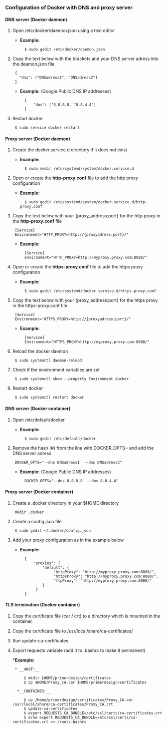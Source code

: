 ### Configuration of Docker with DNS and proxy server

#### DNS server (Docker daemon)
1. Open /etc/docker/daemon.json using a text editor

	* __Example:__
		
			$ sudo gedit /etc/docker/daemon.json
		
2. Copy the text below with the brackets and your DNS server adress into the deamon.json file

		{
		  "dns": ["DNSadress1", "DNSadress2"]
		}
		
	* __Example:__ (Google Public DNS IP addresses)

			{
			    "dns": ["8.8.8.8, "8.8.4.4"]
			}

3. Restart docker

		$ sudo service docker restart

#### Proxy server (Docker daemon)

1. Create the docker.service.d directory if it does not exist
	* __Example:__ 

			$ sudo mkdir /etc/systemd/system/docker.service.d

2. Open or create the __http-proxy.conf__ file to add the http proxy configuration
	* __Example:__ 
	
			$ sudo gedit /etc/systemd/system/docker.service.d/http-proxy.conf

3. Copy the text below with your {proxy_address:port} for the http proxy in the __http-proxy.conf__ file

		[Service] 
		Environment="HTTP_PROXY=http://{proxyadress:port}/" 
	
	* __Example:__

			[Service] 
			Environment="HTTP_PROXY=http://myproxy.proxy.com:8080/" 

4. Open or create the __https-proxy.conf__ file to add the https proxy configuration
	* __Example:__

			$ sudo gedit /etc/systemd/docker.service.d/https-proxy.conf

5. Copy the text below with your {proxy_address:port} for the https proxy in the https-proxy.conf file

		[Service] 
		Environment="HTTPS_PROXY=http://{proxyadress:port}/" 

	* __Example:__

			[Service] 
			Environment="HTTPS_PROXY=http://myproxy.proxy.com:8080/" 
		
6. Reload the docker daemon

		$ sudo systemctl daemon-reload

7. Check if the environment variables are set

		$ sudo systemctl show --property Environment docker

8. Restart docker

		$ sudo systemctl restart docker

#### DNS server (Docker container)
1. Open /etc/default/docker
	* __Example:__

			$ sudo gedit /etc/default/docker

2. Remove the hash (#) from the line  with DOCKER_OPTS= and add the  DNS server adress

		DOCKER_OPTS="--dns DNSadress1  --dns DNSadress2"
		
	* __Example:__ (Google Public DNS IP addresses)

			DOCKER_OPTS="--dns 8.8.8.8  --dns 8.8.4.4"

#### Proxy server (Docker container)
1. Create a .docker directory in your $HOME directory

		mkdir .docker

2. Create a config.json file

		$ sudo gedit ~/.docker/config.json

3. Add your proxy configuration as in the example below
	* __Example:__

			{
				"proxies": {
					"default": {	
						 "httpProxy": "http://myproxy.proxy.com:8080/",
						 "httpsProxy": "http://myproxy.proxy.com:8080/",
						 "ftpProxy": "http://myproxy.proxy.com:8080/"
					}
				 }
			}

#### TLS termination (Docker container)
1. Copy the certificate file (cer / crt) to a directory which is mounted in the container 
2. Copy the certificate file to /usr/local/share/ca-certificates/
3. Run update-ca-certificates
4. Export requests variable (add it to .bashrc to make it permanent)

    *__Example:__
    
        * __HOST:__
        
            $ mkdir $HOME/primerdesign/certificates
            $ cp $HOME/Proxy_CA.cer $HOME/primerdesign/certificates
         
         *__CONTAINER:__
         
            $ cp /home/primerdesign/certificates/Proxy_CA.cer /usr/local/share/ca-certificates/Proxy_CA.crt
            $ update-ca-certificates 
            $ export REQUESTS_CA_BUNDLE=/etc/ssl/certs/ca-certificates.crt
            $ echo export REQUESTS_CA_BUNDLE=/etc/ssl/certs/ca-certificates.crt >> /root/.bashrc
